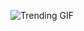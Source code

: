 
<!-- GIF_SECTION -->
![Trending GIF](https://media1.giphy.com/media/v1.Y2lkPThiYjIxNzcyZXB5ZDVncXJ5aGoyYWI5bTlhOHM4eHlhcmswcmFjbmpweGh0ZTF1NiZlcD12MV9naWZzX3NlYXJjaCZjdD1n/l46Cwg6ypqAgfseIg/giphy.gif)
<!-- END_GIF_SECTION -->
